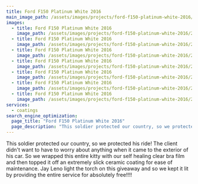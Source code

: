 ```yaml
---
title: Ford F150 Platinum White 2016
main_image_path: /assets/images/projects/ford-f150-platinum-white-2016/20151019_123115.jpg
images:
  - title: Ford F150 Platinum White 2016
    image_path: /assets/images/projects/ford-f150-platinum-white-2016/20151019_123133.jpg
  - title: Ford F150 Platinum White 2016
    image_path: /assets/images/projects/ford-f150-platinum-white-2016/20151019_123147.jpg
  - title: Ford F150 Platinum White 2016
    image_path: /assets/images/projects/ford-f150-platinum-white-2016/20151019_123203.jpg
  - title: Ford F150 Platinum White 2016
    image_path: /assets/images/projects/ford-f150-platinum-white-2016/20151019_123216.jpg
  - title: Ford F150 Platinum White 2016
    image_path: /assets/images/projects/ford-f150-platinum-white-2016/20151019_123224.jpg
  - title: Ford F150 Platinum White 2016
    image_path: /assets/images/projects/ford-f150-platinum-white-2016/20151019_123236.jpg
  - title: Ford F150 Platinum White 2016
    image_path: /assets/images/projects/ford-f150-platinum-white-2016/20151019_123254.jpg
services:
  - coatings
search_engine_optimization:
  page_title: "Ford F150 Platinum White 2016"
  page_description: "This soldier protected our country, so we protected his ride! The client didn't want to have to worry about anything when it came to the exterior of his car."
---
```

This soldier protected our country, so we protected his ride! The client didn't want to have to worry about anything when it came to the exterior of his car. So we wrapped this entire kitty with our self healing clear bra film and then topped it off an extremely slick ceramic coating for ease of maintenance. Jay Leno light the torch on this giveaway and so we kept it lit by providing the entire service for absolutely free!!!!
